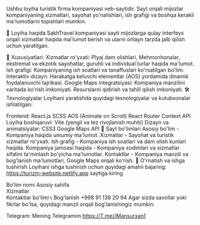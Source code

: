 Ushbu loyiha turistik firma kompaniyasi veb-saytidir. Sayt orqali mijozlar kompaniyaning xizmatlari, sayohat yo'nalishlari, ish grafigi va boshqa kerakli ma'lumotlarni topishlari mumkin.

🚀 Loyiha haqida
SakhTravel kompaniyasi sayti mijozlarga qulay interfeys orqali xizmatlar haqida ma'lumot berish va ularni onlayn tarzda jalb qilish uchun yaratilgan.

🔑 Xususiyatlari:
Xizmatlar ro'yxati: Plyaj dam olishlari, Mehmonhonalar, ekstremal va ekzotik sayohatlar, guruhli va individual turlar haqida ma'lumot.
Ish grafigi: Kompaniyaning ish soatlari va tanaffuslari ko'rsatilgan bo'lim.
Interaktiv dizayn: Harakatga keluvchi elementlar (AOS) yordamida dinamik foydalanuvchi tajribasi.
Google Maps integratsiyasi: Kompaniya manzilini xaritada ko'rish imkoniyati.
Resurslarni qidirish va tahlil qilish imkoniyati.
🛠 Texnologiyalar
Loyihani yaratishda quyidagi texnologiyalar va kutubxonalar ishlatilgan:

Frontend:
React.js
SCSS
AOS (Animate on Scroll)
React Router
Context API
Loyiha boshqaruvi:
Vite (yengil va tez rivojlanish muhiti)
Dizayn va animatsiyalar:
CSS3
Google Maps API
📄 Sayt bo'limlari
Asosiy bo'lim - Kompaniya haqida umumiy ma'lumot.
Xizmatlar - Sayohat va turistik xizmatlar ro'yxati.
Ish grafig - Kompaniya ish soatlari va dam olish kunlari haqida.
Kompaniya jamoasi haqida - Kompaniya xodimlari va xizmatlar sifatini ta'minlash bo'yicha ma'lumotlar.
Kontaktlar - Kompaniya manzili va bog'lanish ma'lumotlari, Google Maps orqali ko'rish.
🔧 O'rnatish va ishga tushirish
Loyihani ishga tushirish uchun quyidagi amalni bajaring:
https://turizm-website.netlify.app saytiga kiring

Bo'lim nomi
Asosiy sahifa	
Xizmatlar	
Kontaktlar bo'limi
📞 Bog'lanish
+998 91 138 20 94
Agar sizda savollar yoki fikrlar bo'lsa, quyidagi manzil orqali bog'lanishingiz mumkin:

Telegram: Mening Telegramim https://T.me//Mansurxan1
